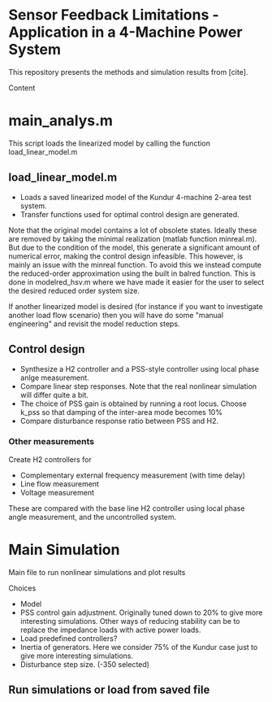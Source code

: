 # Sensor Feedback Limitations - Application in a 4-Machine Power System

This repository presents the methods and simulation results from [cite]. 

Content

# main_analys.m

This script loads the linearized model by calling the function load_linear_model.m

## load_linear_model.m

- Loads a saved linearized model of the Kundur 4-machine 2-area test system.
- Transfer functions used for optimal control design are generated.

Note that the original model contains a lot of obsolete states. Ideally these are removed by taking the minimal realization (matlab function minreal.m). But due to the condition of the model, this generate a significant amount of numerical error, making the control design infeasible. This however, is mainly an issue with the minreal function. To avoid this we instead compute the reduced-order approximation using the built in balred function. This is done in modelred_hsv.m where we have made it easier for the user to select the desired reduced order system size.

If another linearized model is desired (for instance if you want to investigate another load flow scenario) then you will have do some "manual engineering" and revisit the model reduction steps.

## Control design

- Synthesize a H2 controller and a PSS-style controller using local phase anlge measurement.
- Compare linear step responses. Note that the real nonlinear simulation will differ quite a bit.
- The choice of PSS gain is obtained by running a root locus. Choose k_pss so that damping of the inter-area mode becomes 10%
- Compare disturbance response ratio between PSS and H2.


### Other measurements

Create H2 controllers for
- Complementary external frequency measurement (with time delay)
- Line flow measurement
- Voltage measurement

These are compared with the base line H2 controller using local phase angle measurement, and the uncontrolled system.

# Main Simulation

Main file to run nonlinear simulations and plot results

Choices
- Model
- PSS control gain adjustment. Originally tuned down to 20% to give more interesting simulations. Other ways of reducing stability can be to replace the impedance loads with active power loads.
- Load predefined controllers?
- Inertia of generators. Here we consider 75% of the Kundur case just to give more interesting simulations.
- Disturbance step size. (-350 selected)


## Run simulations or load from saved file
